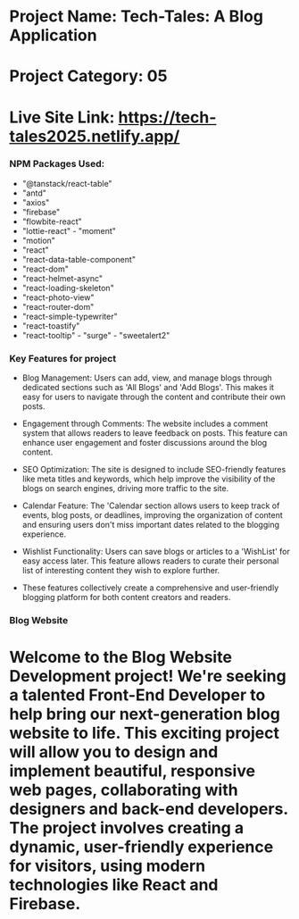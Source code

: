 


# Project Name: Tech-Tales: A Blog Application
# Project Category: 05
# Live Site Link: https://tech-tales2025.netlify.app/


### NPM Packages Used:

  - "@tanstack/react-table"
   - "antd"
   - "axios"
   - "firebase"
  -  "flowbite-react"
   - "lottie-react"
    - "moment"
   - "motion"
   - "react"
   - "react-data-table-component"
   - "react-dom"
   - "react-helmet-async"
   - "react-loading-skeleton"
   - "react-photo-view"
   - "react-router-dom"
   - "react-simple-typewriter"
   - "react-toastify"
   - "react-tooltip"
    - "surge"
    - "sweetalert2"



###  Key Features for project


- Blog Management: Users can add, view, and manage blogs through dedicated sections such as 'All Blogs' and 'Add Blogs'. This makes it easy for users to navigate through the content and contribute their own posts.

- Engagement through Comments: The website includes a comment system that allows readers to leave feedback on posts. This feature can enhance user engagement and foster discussions around the blog content.

- SEO Optimization: The site is designed to include SEO-friendly features like meta titles and keywords, which help improve the visibility of the blogs on search engines, driving more traffic to the site.

- Calendar Feature: The 'Calendar section allows users to keep track of events, blog posts, or deadlines, improving the organization of content and ensuring users don't miss important dates related to the blogging experience.

- Wishlist Functionality: Users can save blogs or articles to a 'WishList' for easy access later. This feature allows readers to curate their personal list of interesting content they wish to explore further.

- These features collectively create a comprehensive and user-friendly blogging platform for both content creators and readers.


### Blog Website
# Welcome to the Blog Website Development project! We're seeking a talented Front-End Developer to help bring our next-generation blog website to life. This exciting project will allow you to design and implement beautiful, responsive web pages, collaborating with designers and back-end developers. The project involves creating a dynamic, user-friendly experience for visitors, using modern technologies like React and Firebase.

